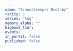 ```yaml
---
name: "Groundskeeper Boothby"
rarity: 3
series: "tng"
memory_alpha: ""
bigbook_tier:
events:
in_portal: false
published: false
---
```

